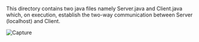 
This directory contains two java files namely Server.java and Client.java which, on execution, establish the two-way communication between Server (localhost) and Client. 

![Capture](https://user-images.githubusercontent.com/48171547/128362428-b356f77f-184c-4c5c-b09d-9e68c916ca39.JPG)
